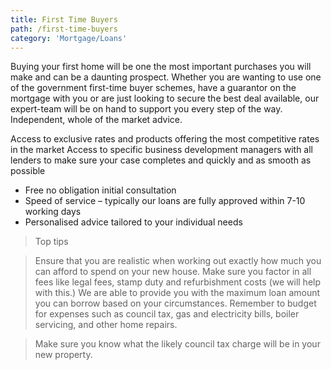 ```yaml
---
title: First Time Buyers
path: /first-time-buyers
category: 'Mortgage/Loans'
---
```


Buying your first home will be one the most important purchases you will make and can be a daunting prospect.
Whether you are wanting to use one of the government first-time buyer schemes, have a guarantor on the mortgage
with you or are just looking to secure the best deal available, our expert-team will be on hand to support you every
step of the way. Independent, whole of the market advice.

Access to exclusive rates and products offering the most competitive rates in the market
Access to specific business development managers with all lenders to make sure your case completes and quickly and as smooth as possible

- Free no obligation initial consultation
- Speed of service – typically our loans are fully approved within 7-10 working days
- Personalised advice tailored to your individual needs

> Top tips

> Ensure that you are realistic when working out exactly how much you can afford to spend on your new house. Make sure you factor in all fees like legal fees, stamp duty and refurbishment costs (we will help with this.) We are able to provide you with the maximum loan amount you can borrow based on your circumstances.
> Remember to budget for expenses such as council tax, gas and electricity bills, boiler servicing, and other home repairs.

> Make sure you know what the likely council tax charge will be in your new property.
